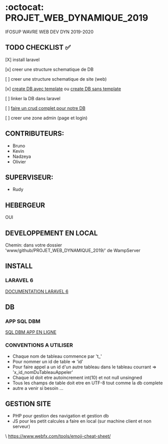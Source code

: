 # :octocat: PROJET_WEB_DYNAMIQUE_2019
IFOSUP WAVRE WEB DEV DYN 2019-2020

## TODO CHECKLIST :white_check_mark:

[X] install laravel

[x] creer une structure schematique de DB

[ ] creer une structure schematique de site (web)

[x] [create DB avec template](http://213.32.7.70/phpmyadmin) ou [create DB sans template](http://213.32.7.70/phpmyadmin_v5.0)

[ ] linker la DB dans laravel

[ ] [faire un crud complet pour notre DB](https://www.itsolutionstuff.com/post/laravel-6-crud-application-tutorialexample.html)

[ ] creer une zone admin (page et login)
 
## CONTRIBUTEURS:

* Bruno
* Kevin
* Nadzeya
* Olivier

## SUPERVISEUR:

* Rudy

## HEBERGEUR

OUI
  
## DEVELOPPEMENT EN LOCAL

Chemin: dans votre dossier 'www/github/PROJET_WEB_DYNAMIQUE_2019/' de WampServer

## INSTALL 

### LARAVEL 6

[DOCUMENTATION LARAVEL 6](https://laravel.com/docs/6.x)

## DB

### APP SQL DBM

[SQL DBM APP EN LIGNE](https://app.sqldbm.com/)

### CONVENTIONS A UTILISER

* Chaque nom de tableau commence par 't_'
* Pour nommer un id de table => 'id'
* Pour faire appel a un id d'un autre tableau dans le tableau courrant => 'x_id_nomDuTableauAppeler'
* Chaque id doit etre autoincrement int(10) et not null unsingned
* Tous les champs de table doit etre en UTF-8 tout comme la db complete
* autre a venir si besoin ...

## GESTION SITE

* PHP pour gestion des navigation et gestion db
* JS pour les petit calcules a faire en local (sur machine client et non serveur)

\ https://www.webfx.com/tools/emoji-cheat-sheet/
